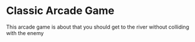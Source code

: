 # Classic Arcade Game
This arcade game is about that you should get to the river without colliding with the enemy

